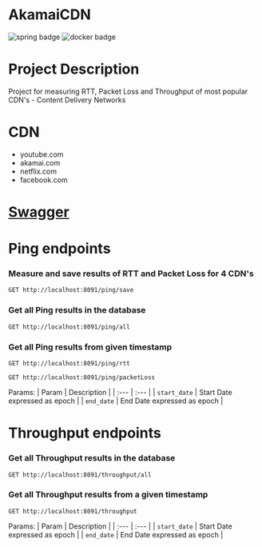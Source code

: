 # AkamaiCDN

![spring badge](https://img.shields.io/badge/Spring%20Boot%20Framework-2.3.2.RELEASE-brightgreen)
![docker badge](https://img.shields.io/badge/Docker-20.10.5-blue)

# Project Description

Project for measuring RTT, Packet Loss and Throughput of most popular CDN's - Content Delivery Networks

# CDN

* youtube.com
* akamai.com
* netflix.com
* facebook.com

# [Swagger](https://akamai-cdn.herokuapp.com/swagger-ui/index.html?configUrl=/v3/api-docs/swagger-config)

# Ping endpoints
### Measure and save results of RTT and Packet Loss for 4 CDN's
```http
GET http://localhost:8091/ping/save
```

### Get all Ping results in the database
```http
GET http://localhost:8091/ping/all
```

### Get all Ping results from given timestamp
```http
GET http://localhost:8091/ping/rtt
```
```http
GET http://localhost:8091/ping/packetLoss
```
Params:
| Param | Description |
| :--- | :--- |
| `start_date`  | Start Date expressed as epoch |
| `end_date` | End Date expressed as epoch |

# Throughput endpoints
### Get all Throughput results in the database
```http
GET http://localhost:8091/throughput/all
```

### Get all Throughput results from a given timestamp
```http
GET http://localhost:8091/throughput
```

Params:
| Param | Description |
| :--- | :--- |
| `start_date`  | Start Date expressed as epoch |
| `end_date` | End Date expressed as epoch |



